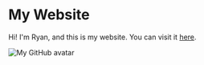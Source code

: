 # My Website
Hi! I'm Ryan, and this is my website.
You can visit it [here](https://onlinePB.github.io/mywebsite).

![My GitHub avatar](https://github.com/onlinePB.png)

